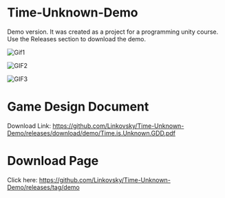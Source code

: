 # Time-Unknown-Demo
Demo version. It was created as a project for a programming unity course.
Use the Releases section to download the demo.

![Gif1](https://media.giphy.com/media/BgJ4SJyQ5deoC9riRD/giphy.gif)

![GIF2](https://user-images.githubusercontent.com/92118783/188238678-e297210e-b835-4468-bbdb-fc8e74e5ed76.gif)

![GIF3](https://user-images.githubusercontent.com/92118783/188238709-62488a8d-5aa5-44a9-af20-edb330ba1b3e.gif)

 
# Game Design Document
Download Link: https://github.com/Linkovsky/Time-Unknown-Demo/releases/download/demo/Time.is.Unknown.GDD.pdf
# Download Page
Click here: https://github.com/Linkovsky/Time-Unknown-Demo/releases/tag/demo
